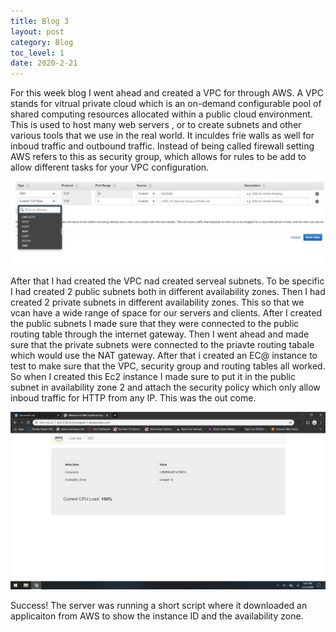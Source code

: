 ```yaml
---
title: Blog 3
layout: post
category: Blog
toc_level: 1
date: 2020-2-21
---
```


For this week blog I went ahead and created a VPC for through AWS. A VPC stands for vitrual private cloud which is an on-demand configurable pool of shared computing resources allocated within a public cloud environment. This is used to host many web servers , or to create subnets and other various tools that we use in the real world. It inculdes  frie walls as well for inboud traffic and outbound traffic. Instead of being called firewall setting  AWS refers to this as security group, which allows for  rules to be add to allow different tasks for your VPC  configuration.


 ![9!](/assets/img/9.jpg)
 
 After that I had created the VPC nad created serveal subnets. To be specific I had created  2 public subnets both in different availability zones. Then I had created 2 private subnets  in different availability zones. This so that we vcan have a wide range of space for our servers and clients. After I created the public subnets I made sure that they were connected to the public routing table through the internet gateway. Then I went ahead and made sure that the private subnets were connected  to the priavte routing tabale which would use the NAT gateway. After that i created an EC@ instance to test to make sure that the VPC, security group and routing tables all worked. So when I created this Ec2 instance I made sure to put it in the public subnet in availability zone 2 and attach the security policy which only allow inboud traffic for HTTP from any IP. This was the out come.
 
 ![8!](/assets/img/8.jpg)
 
 Success!
 The server was running a short script where it downloaded an applicaiton from AWS to show the instance ID and the availability zone.
